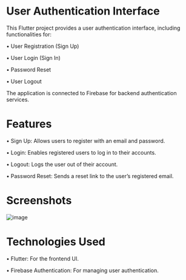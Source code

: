 # User Authentication Interface

This Flutter project provides a user authentication interface, including functionalities for:

 • User Registration (Sign Up)
 
 • User Login (Sign In)
 
 • Password Reset
 
 • User Logout

The application is connected to Firebase for backend authentication services.

# Features

 • Sign Up: Allows users to register with an email and password.
 
 • Login: Enables registered users to log in to their accounts.
 
 • Logout: Logs the user out of their account.
 
 • Password Reset: Sends a reset link to the user’s registered email.

 # Screenshots
![image](https://github.com/user-attachments/assets/20c7893d-c2ce-48c1-af4f-38fb8002d898)

# Technologies Used

 • Flutter: For the frontend UI.
 
 • Firebase Authentication: For managing user authentication.
